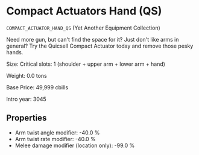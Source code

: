 # Compact Actuators Hand (QS)

`COMPACT_ACTUATOR_HAND_QS` (Yet Another Equipment Collection)

Need more gun, but can't find the space for it? Just don't like arms in general? Try the Quicsell Compact Actuator today and remove those pesky hands.

Size: Critical slots: 1 (shoulder +  upper arm +  lower arm +  hand)

Weight: 0.0 tons

Base Price: 49,999 cbills

Intro year: 3045

## Properties
* Arm twist angle modifier: -40.0 %
* Arm twist rate modifier: -40.0 %
* Melee damage modifier (location only): -99.0 %
